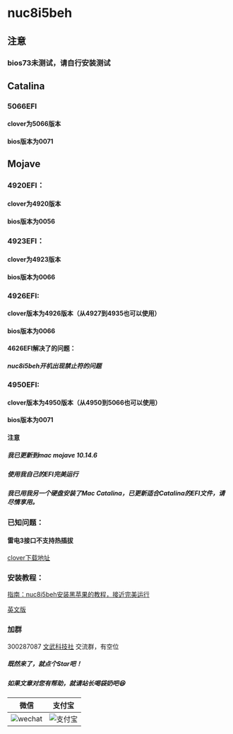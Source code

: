 # nuc8i5beh



## 注意

### bios73未测试，请自行安装测试

## Catalina

### 5066EFI

#### clover为5066版本

#### bios版本为0071



## Mojave

### 4920EFI：

#### clover为4920版本

#### bios版本为0056



### 4923EFI：

#### clover为4923版本

#### bios版本为0066



### 4926EFI:

#### clover版本为4926版本（从4927到4935也可以使用）

#### bios版本为0066

#### 4626EFI解决了的问题：

##### nuc8i5beh开机出现禁止符的问题



### 4950EFI:

#### clover版本为4950版本（从4950到5066也可以使用）

#### bios版本为0071



#### 注意

##### 我已更新到mac mojave 10.14.6

##### 使用我自己的EFI完美运行

##### 我已用我另一个硬盘安装了Mac Catalina，已更新适合Catalina的EFI文件，请尽情享用。



### 已知问题：

#### 雷电3接口不支持热插拔



[clover下载地址](https://github.com/Dids/clover-builder/releases)



### 安装教程：

[指南：nuc8i5beh安装黑苹果的教程，接近完美运行](http://chengxuxiaohei.cn/mac-anzhuang.html)



[英文版](https://github.com/dongyubin/nuc8i5beh/blob/master/README-EN.md)




### 加群

300287087        <a target="_blank" href="//shang.qq.com/wpa/qunwpa?idkey=0fced924c58ee0997c8560a01bcf4bf34ea684952a90c2bf8094fc2b0903711a">文武科技社</a>   交流群，有空位

##### 既然来了，就点个Star吧！

##### 如果文章对您有帮助，就请站长喝袋奶吧😆

|                           微信                            |                         支付宝                         |
| :-------------------------------------------------------: | :----------------------------------------------------: |
| ![wechat](https://chengxuxiaohei.cn/images/wechatpay.png) | ![支付宝](https://chengxuxiaohei.cn/images/alipay.jpg) |

